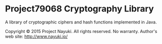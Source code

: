 Project79068 Cryptography Library
=================================

A library of cryptographic ciphers and hash functions implemented in Java.

Copyright © 2015 Project Nayuki. All rights reserved. No warranty.
Author's web site: http://www.nayuki.io/

